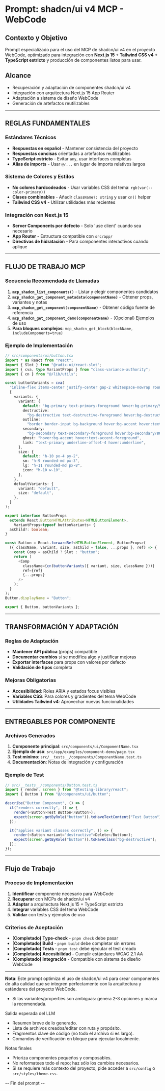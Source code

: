 # Prompt: shadcn/ui v4 MCP - WebCode

## **Contexto y Objetivo**

Prompt especializado para el uso del MCP de shadcn/ui v4 en el proyecto WebCode, optimizado para integración con **Next.js 15 + Tailwind CSS v4 + TypeScript estricto** y producción de componentes listos para usar.

## **Alcance**

- Recuperación y adaptación de componentes shadcn/ui v4
- Integración con arquitectura Next.js 15 App Router
- Adaptación a sistema de diseño WebCode
- Generación de artefactos reutilizables

---

## **REGLAS FUNDAMENTALES**

### **Estándares Técnicos**

- **Respuestas en español** - Mantener consistencia del proyecto
- **Respuestas concisas** orientadas a artefactos reutilizables
- **TypeScript estricto** - Evitar `any`, usar interfaces completas
- **Alias de imports** - Usar `@/...` en lugar de imports relativos largos

### **Sistema de Colores y Estilos**

- **No colores hardcodeados** - Usar variables CSS del tema: `rgb(var(--color-primary))`
- **Clases combinables** - Añadir `className?: string` y usar `cn()` helper
- **Tailwind CSS v4** - Utilizar utilidades más recientes

### **Integración con Next.js 15**

- **Server Components por defecto** - Solo 'use client' cuando sea necesario
- **App Router** - Estructura compatible con `src/app/`
- **Directivas de hidratación** - Para componentes interactivos cuando aplique

---

## **FLUJO DE TRABAJO MCP**

### **Secuencia Recomendada de Llamadas**

1. **`mcp_shadcn_list_components()`** - Listar y elegir componentes candidatos
2. **`mcp_shadcn_get_component_metadata(componentName)`** - Obtener props, variantes y notas
3. **`mcp_shadcn_get_component(componentName)`** - Obtener código fuente de referencia
4. **`mcp_shadcn_get_component_demo(componentName)`** - (Opcional) Ejemplos de uso
5. **Para bloques complejos**: `mcp_shadcn_get_block(blockName, includeComponents=true)`

### **Ejemplo de Implementación**

```typescript
// src/components/ui/button.tsx
import * as React from "react";
import { Slot } from "@radix-ui/react-slot";
import { cva, type VariantProps } from "class-variance-authority";
import { cn } from "@/lib/utils";

const buttonVariants = cva(
  "inline-flex items-center justify-center gap-2 whitespace-nowrap rounded-md text-sm font-medium ring-offset-background transition-colors focus-visible:outline-none focus-visible:ring-2 focus-visible:ring-ring focus-visible:ring-offset-2 disabled:pointer-events-none disabled:opacity-50 [&_svg]:pointer-events-none [&_svg]:size-4 [&_svg]:shrink-0",
  {
    variants: {
      variant: {
        default: "bg-primary text-primary-foreground hover:bg-primary/90",
        destructive:
          "bg-destructive text-destructive-foreground hover:bg-destructive/90",
        outline:
          "border border-input bg-background hover:bg-accent hover:text-accent-foreground",
        secondary:
          "bg-secondary text-secondary-foreground hover:bg-secondary/80",
        ghost: "hover:bg-accent hover:text-accent-foreground",
        link: "text-primary underline-offset-4 hover:underline",
      },
      size: {
        default: "h-10 px-4 py-2",
        sm: "h-9 rounded-md px-3",
        lg: "h-11 rounded-md px-8",
        icon: "h-10 w-10",
      },
    },
    defaultVariants: {
      variant: "default",
      size: "default",
    },
  }
);

export interface ButtonProps
  extends React.ButtonHTMLAttributes<HTMLButtonElement>,
    VariantProps<typeof buttonVariants> {
  asChild?: boolean;
}

const Button = React.forwardRef<HTMLButtonElement, ButtonProps>(
  ({ className, variant, size, asChild = false, ...props }, ref) => {
    const Comp = asChild ? Slot : "button";
    return (
      <Comp
        className={cn(buttonVariants({ variant, size, className }))}
        ref={ref}
        {...props}
      />
    );
  }
);
Button.displayName = "Button";

export { Button, buttonVariants };
```

---

## **TRANSFORMACIÓN Y ADAPTACIÓN**

### **Reglas de Adaptación**

- **Mantener API pública** (props) compatible
- **Documentar cambios** si se modifica algo y justificar mejoras
- **Exportar interfaces** para props con valores por defecto
- **Validación de tipos** completa

### **Mejoras Obligatorias**

- **Accesibilidad**: Roles ARIA y estados focus visibles
- **Variables CSS**: Para colores y gradientes del tema WebCode
- **Utilidades Tailwind v4**: Aprovechar nuevas funcionalidades

---

## **ENTREGABLES POR COMPONENTE**

### **Archivos Generados**

1. **Componente principal**: `src/components/ui/ComponentName.tsx`
2. **Ejemplo de uso**: `src/app/examples/component-demo/page.tsx`
3. **Test mínimo**: `src/__tests__/components/ComponentName.test.ts`
4. **Documentación**: Notas de integración y configuración

### **Ejemplo de Test**

```typescript
// src/__tests__/components/Button.test.ts
import { render, screen } from "@testing-library/react";
import { Button } from "@/components/ui/button";

describe("Button Component", () => {
  it("renders correctly", () => {
    render(<Button>Test Button</Button>);
    expect(screen.getByRole("button")).toHaveTextContent("Test Button");
  });

  it("applies variant classes correctly", () => {
    render(<Button variant="destructive">Delete</Button>);
    expect(screen.getByRole("button")).toHaveClass("bg-destructive");
  });
});
```

---

## **Flujo de Trabajo**

### **Proceso de Implementación**

1. **Identificar** componente necesario para WebCode
2. **Recuperar** con MCPs de shadcn/ui v4
3. **Adaptar** a arquitectura Next.js 15 + TypeScript estricto
4. **Integrar** variables CSS del tema WebCode
5. **Validar** con tests y ejemplos de uso

### **Criterios de Aceptación**

- **[Completado]** **Type-check** - `pnpm check` debe pasar
- **[Completado]** **Build** - `pnpm build` debe completar sin errores
- **[Completado]** **Tests** - `pnpm test` debe ejecutar el test creado
- **[Completado]** **Accesibilidad** - Cumplir estándares WCAG 2.1 AA
- **[Completado]** **Integración** - Compatible con sistema de diseño WebCode

---

**Nota**: Este prompt optimiza el uso de shadcn/ui v4 para crear componentes de alta calidad que se integren perfectamente con la arquitectura y estándares del proyecto WebCode.

- Si las variantes/properties son ambiguas: genera 2-3 opciones y marca la recomendada.

Salida esperada del LLM

- Resumen breve de lo generado.
- Lista de archivos creados/editar con ruta y propósito.
- Fragmentos clave de código (no todo el archivo si es largo).
- Comandos de verificación en bloque para ejecutar localmente.

Notas finales

- Prioriza componentes pequeños y composables.
- No reformatees todo el repo; haz sólo los cambios necesarios.
- Si se requiere más contexto del proyecto, pide acceder a `src/config` o `src/styles/theme.css`.

-- Fin del prompt --
